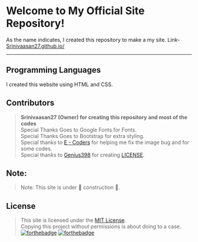 # Welcome to My Official Site Repository!
As the name indicates, I created this repository to make a my site. Link- <a href="https://srinivaasan27.github.io/" >Srinivaasan27.github.io/</a>
<hr />

## Programming Languages
I created this website using HTML and CSS.

## Contributors
> **Srinivaasan27 (Owner) for creating this repository and most of the codes**<br>
> Special Thanks Goes to Google Fonts for Fonts.<br>
> Special Thanks Goes to Bootstrap for extra styling.<br>
> Special thanks to <a href="https://github.com/e-coders">E - Coders</a> for helping me fix the image bug and for some codes.<br>
> Special thanks to <a href="https://github.com/Genius398">Genius398</a> for creating <a href="https://github.com/Srinivaasan27/Srinivaasan27.github.io/blob/main/LICENSE.md">LICENSE</a>.<br>

## Note:
> Note: This site is under 🚧 construction 🚧.

## License
> This site is licensed under the <a href="https://github.com/Srinivaasan27/Srinivaasan27.github.io/blob/main/LICENSE" target="_blank">MIT License</a>.<br>
> Copying this project without permissions is about doing to a case.
[![forthebadge](https://forthebadge.com/images/badges/built-with-love.svg)](https://forthebadge.com)
[![forthebadge](https://forthebadge.com/images/badges/uses-html.svg)](https://forthebadge.com)
